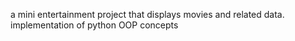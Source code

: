 a mini entertainment project that displays movies and related data.
implementation of python OOP concepts
